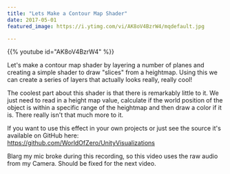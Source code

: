 ```yaml
---
title: "Lets Make a Contour Map Shader"
date: 2017-05-01
featured_image: https://i.ytimg.com/vi/AK8oV4BzrW4/mqdefault.jpg

---
```


{{% youtube id="AK8oV4BzrW4" %}}

Let's make a contour map shader by layering a number of planes and creating a simple shader to draw "slices" from a heightmap. Using this we can create a series of layers that actually looks really, really cool!

The coolest part about this shader is that there is remarkably little to it. We just need to read in a height map value, calculate if the world position of the object is within a specific range of the heightmap and then draw a color if it is. There really isn't that much more to it.

If you want to use this effect in your own projects or just see the source it's available on GitHub here: https://github.com/WorldOfZero/UnityVisualizations

Blarg my mic broke during this recording, so this video uses the raw audio from my Camera. Should be fixed for the next video.